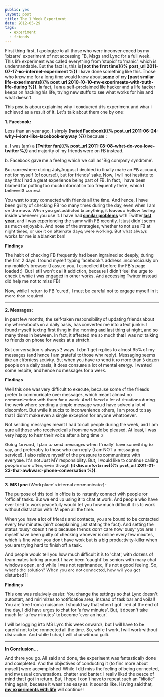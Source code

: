 ```yaml
---
public: yes
layout: post
title: The 1 Week Experiment
date: 2012-05-29
tags:
  - experiment
  - friends
---
```


First thing first, I apologize to all those who were inconvenienced by my 'bizarre' experiment of not accessing FB, Msgs and Lync for a full week. This life experiment was called everything from 'stupid' to 'manic', which is understandable. But the fact is, this is **[not the first time]({% post_url 2011-07-17-no-internet-experiment %})** I have done something like this. Those who know me for a long time would know about [**some**](http://thinkxp.blogspot.in/search/label/31DLH) of my **[past similar life-experiments]({% post_url 2010-10-10-my-experiments-with-truth-life-during %})**. In fact, I am a self-proclaimed life hacker and a life hacker keeps on hacking his life, trying new stuffs to see what works for him and what doesn't.

This post is about explaining why I conducted this experiment and what I achieved as a result of it. Let's talk about them one by one:

**1. Facebook:**

Less than an year ago, I simply **[hated Facebook]({% post_url 2011-06-24-why-i-dont-like-facebook-anyway %})** because :

a. I was (am) a **[Twitter fan]({% post_url 2011-08-08-what-do-you-love-twitter %})** and majority of my friends were on FB instead.

b. Facebook gave me a feeling which we call as 'Big company syndrome'.

But somewhere during July/August I decided to finally make an FB account, not for myself (of course!), but for friends' sake. Now, I will not hesitate to say that I had a great experience being part of FB. In fact, I have been blamed for putting too much information too frequently there, which I believe IS correct.

You want to stay connected with friends all the time. And hence, I have been guilty of checking FB too many times during the day, even when I am on the move. When you get addicted to anything, it leaves a hollow feeling inside whenever you use it. I have had **[similar problems](https://twitter.com/#%21/twitrsh/status/50567301157765120)** with Twitter **[last year](https://twitter.com/twitrsh/status/62134699975389184)**, and I was experiencing the same with FB recently. It just didn't seem as much enjoyable. And none of the strategies, whether to not use FB at night times, or use it on alternate days; were working. But what always works for me is a blanket ban!

**Findings**

The habit of checking FB frequently had been ingrained so deeply, during the first 2 days. I found myself typing facebook's address unconsciously on my mobile's browser (I assure you, I cancelled it before the FB's page loaded :)  But I still won't call it addiction, because I didn't feel the urge to check it while I was engaged in other works. And accessing Twitter instead did help me not to miss FB!

Now, while I return to FB 'cured', I must be careful not to engage myself in it more than required.

---

**2. Messages:**

In past few months, the self-taken responsibility of updating friends about my whereabouts on a daily basis, has converted me into a text junkie. I found myself texting first thing in the morning and last thing at night, and so many times in between. In fact, it affected me so much that I was not talking to friends on phone for weeks at a stretch.

But conversation is always 2 ways. I don't get replies to almost 95% of my messages (and hence I am grateful to those who reply). Messaging seems like an effortless activity. But when you have to send it to more than 3 dozen people on a daily basis, it does consume a lot of mental energy. I wanted some respite, and hence no messages for a week.

**Findings**

Well this one was very difficult to execute, because some of the friends prefer to communicate over messages, which meant almost no communication with them for a week. And I faced a lot of situations during the week where sending a simple message would have solved a lot of discomfort. But while it sucks to inconvenience others, I am proud to say that I didn't make even a single exception for anyone whatsoever.

Not sending messages meant I had to call people during the week, and I am sure all those who received calls from me would be pleased. At least, I was very happy to hear their voice after a long time :)

Going forward, I plan to send messages when I 'really' have something to say, and preferably to those who can reply (I am NOT a messaging service!). I also relieve myself of the pressure to communicate with everyone. It's not Just MY responsibility. But, I would like to continue calling people more often, even though **[it discomforts me]({% post_url 2011-01-23-that-awkward-phone-conversation %})**.

---

**3. MS Lync** (Work place's internal communicator):

The purpose of this tool in office is to instantly connect with people for 'official' tasks. But we end up using it to chat at work. And people who have ever tried to work peacefully would tell you how much difficult it is to work without distraction with IM open all the time.

When you have a lot of friends and contacts, you are bound to be contacted every few minutes (ain't complaining just stating the fact). And setting the status 'busy' doesn't help because friends don't care how 'busy' you are! I myself have been guilty of checking whoever is online every few minutes, which is fine when you don't have work but is a big productivity-killer when you are trying hard to finish off a task.

And people would tell you how much difficult it is to 'chat', with dozens of team mates lurking around. I have been 'caught' by seniors with many chat windows open, and while I was not reprimanded, it's not a good feeling. So, what's the solution? When you are not connected, how will you get disturbed?!

**Findings**

This one was relatively easier. You change the settings so that Lync doesn't autostart, and minimizes to notification area, instead of task bar and voila!! You are free from a nuisance. I should say that when I got tired at the end of the day, I did have urges to chat for 'a few minutes'. But, it doesn't take much for 'a few minutes' to become 'over an hour'.

I will be logging into MS Lync this week onwards, but I will have to be careful not to be connected all the time. So, while I work, I will work without distraction. And while I chat, I will chat without guilt.

---

**In Conclusion...**

And there you go. All said and done, the experiment was fantastically done and completed. And the objectives of conducting it (to find more about myself) were accomplished. While I did miss the feeling of being connected, and my usual conversations, chatter and banter; I really liked the peace of mind that I got in return. But, I hope I don't have to repeat such an "idiotic" thing again, because it wasn't as easy as  it sounds like. Having said that, **[my experiments with life](http://thinkxp.blogspot.in/2012/05/monday-social-experiment-1-music.html)** will continue!
